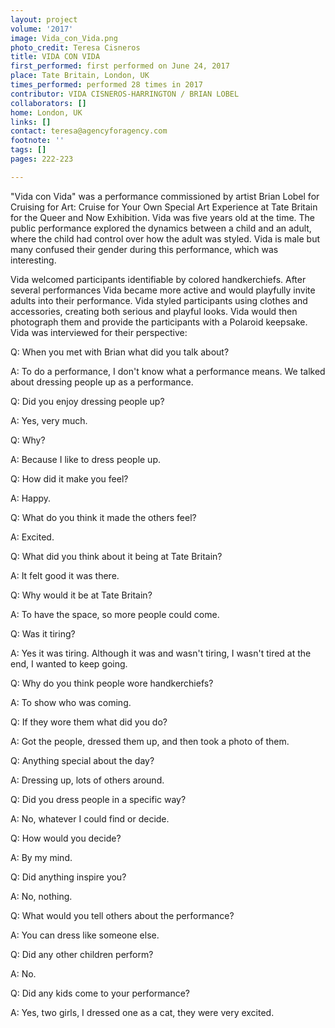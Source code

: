 ```yaml
---
layout: project
volume: '2017'
image: Vida_con_Vida.png
photo_credit: Teresa Cisneros
title: VIDA CON VIDA
first_performed: first performed on June 24, 2017
place: Tate Britain, London, UK
times_performed: performed 28 times in 2017
contributor: VIDA CISNEROS-HARRINGTON / BRIAN LOBEL
collaborators: []
home: London, UK
links: []
contact: teresa@agencyforagency.com
footnote: ''
tags: []
pages: 222-223

---
```


"Vida con Vida" was a performance commissioned by artist Brian Lobel for Cruising for Art: Cruise for Your Own Special Art Experience at Tate Britain for the Queer and Now Exhibition. Vida was five years old at the time. The public performance explored the dynamics between a child and an adult, where the child had control over how the adult was styled. Vida is male but many confused their gender during this performance, which was interesting.

Vida welcomed participants identifiable by colored handkerchiefs. After several performances Vida became more active and would playfully invite adults into their performance. Vida styled participants using clothes and accessories, creating both serious and playful looks. Vida would then photograph them and provide the participants with a Polaroid keepsake. Vida was interviewed for their perspective:

Q:  When you met with Brian what did you talk about?

A:  To do a performance, I don't know what a performance means. We talked about dressing people up as a performance.

Q:  Did you enjoy dressing people up?

A:  Yes, very much.

Q:  Why?

A:  Because I like to dress people up.

Q:  How did it make you feel?

A:  Happy.

Q:  What do you think it made the others feel?

A:  Excited.

Q:  What did you think about it being at Tate Britain?

A:  It felt good it was there.

Q:  Why would it be at Tate Britain?

A:  To have the space, so more people could come.

Q:  Was it tiring?

A:  Yes it was tiring. Although it was and wasn't tiring, I wasn't tired at the end, I wanted to keep going.

Q:  Why do you think people wore handkerchiefs?

A: To show who was coming.

Q:  If they wore them what did you do?

A:  Got the people, dressed them up, and then took a photo of them.

Q:  Anything special about the day?

A:  Dressing up, lots of others around.

Q:  Did you dress people in a specific way?

A:  No, whatever I could find or decide.

Q:  How would you decide?

A:  By my mind.

Q:  Did anything inspire you?

A:   No, nothing.

Q:  What would you tell others about the performance?

A:  You can dress like someone else.

Q:  Did any other children perform?

A:  No.

Q:  Did any kids come to your performance?

A:  Yes, two girls, I dressed one as a cat, they were very excited.
